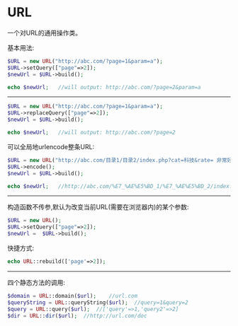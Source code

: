 # URL
一个对URL的通用操作类。

基本用法:
```php
$URL = new URL("http://abc.com/?page=1&param=a");
$URL->setQuery(["page"=>2]);
$newUrl = $URL->build();

echo $newUrl;   //will output: http://abc.com/?page=2&param=a
```
---
```php
$URL = new URL("http://abc.com/?page=1&param=a");
$URL->replaceQuery(["page"=>2]);
$newUrl = $URL->build();

echo $newUrl;   //will output: http://abc.com/?page=2
```

可以全局地urlencode整条URL:
```php
$URL = new URL("http://abc.com/目录1/目录2/index.php?cat=科技&rate= 非常好");
$URL->encode();
$newUrl = $URL->build();

echo $newUrl;   //http://abc.com/%E7_%AE%E5%BD_1/%E7_%AE%E5%BD_2/index.php?cat=%E7%A7_%E6__&rate=+%E9__%E5%B8%B8%E5%A5%BD
```
---
构造函数不传参,默认为改变当前URL(需要在浏览器内)的某个参数:
```php
$URL = new URL();
$URL->setQuery(["page"=>2]);
$newUrl =  $URL->build();
```

快捷方式:
```php
echo URL::rebuild(['page'=>2]);
```
---

四个静态方法的调用:
```php
$domain = URL::domain($url);    //url.com
$queryString = URL::queryString($url);  //query=1&query=2
$query = URL::query($url);  //['query'=>1,'query2'=>2]
$dir = URL::dir($url);  //http://url.com/doc
```